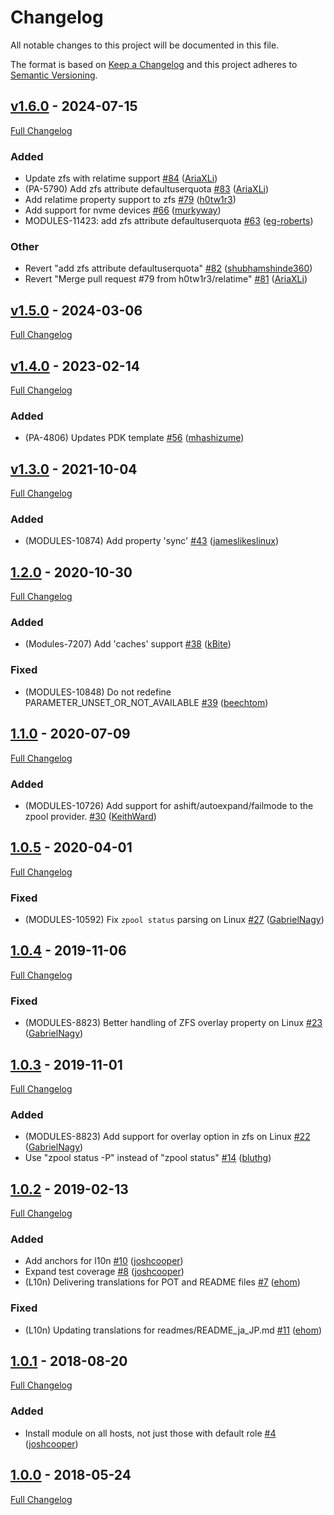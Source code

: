 <!-- markdownlint-disable MD024 -->
# Changelog

All notable changes to this project will be documented in this file.

The format is based on [Keep a Changelog](http://keepachangelog.com/en/1.0.0/) and this project adheres to [Semantic Versioning](http://semver.org).

## [v1.6.0](https://github.com/puppetlabs/puppetlabs-zfs_core/tree/v1.6.0) - 2024-07-15

[Full Changelog](https://github.com/puppetlabs/puppetlabs-zfs_core/compare/v1.5.0...v1.6.0)

### Added

- Update zfs with relatime support [#84](https://github.com/puppetlabs/puppetlabs-zfs_core/pull/84) ([AriaXLi](https://github.com/AriaXLi))
- (PA-5790) Add zfs attribute defaultuserquota [#83](https://github.com/puppetlabs/puppetlabs-zfs_core/pull/83) ([AriaXLi](https://github.com/AriaXLi))
- Add relatime property support to zfs [#79](https://github.com/puppetlabs/puppetlabs-zfs_core/pull/79) ([h0tw1r3](https://github.com/h0tw1r3))
- Add support for nvme devices [#66](https://github.com/puppetlabs/puppetlabs-zfs_core/pull/66) ([murkyway](https://github.com/murkyway))
- MODULES-11423: add zfs attribute defaultuserquota [#63](https://github.com/puppetlabs/puppetlabs-zfs_core/pull/63) ([eg-roberts](https://github.com/eg-roberts))

### Other

- Revert "add zfs attribute defaultuserquota" [#82](https://github.com/puppetlabs/puppetlabs-zfs_core/pull/82) ([shubhamshinde360](https://github.com/shubhamshinde360))
- Revert "Merge pull request #79 from h0tw1r3/relatime" [#81](https://github.com/puppetlabs/puppetlabs-zfs_core/pull/81) ([AriaXLi](https://github.com/AriaXLi))

## [v1.5.0](https://github.com/puppetlabs/puppetlabs-zfs_core/tree/v1.5.0) - 2024-03-06

[Full Changelog](https://github.com/puppetlabs/puppetlabs-zfs_core/compare/v1.4.0...v1.5.0)

## [v1.4.0](https://github.com/puppetlabs/puppetlabs-zfs_core/tree/v1.4.0) - 2023-02-14

[Full Changelog](https://github.com/puppetlabs/puppetlabs-zfs_core/compare/v1.3.0...v1.4.0)

### Added

- (PA-4806) Updates PDK template [#56](https://github.com/puppetlabs/puppetlabs-zfs_core/pull/56) ([mhashizume](https://github.com/mhashizume))

## [v1.3.0](https://github.com/puppetlabs/puppetlabs-zfs_core/tree/v1.3.0) - 2021-10-04

[Full Changelog](https://github.com/puppetlabs/puppetlabs-zfs_core/compare/1.2.0...v1.3.0)

### Added

- (MODULES-10874) Add property 'sync' [#43](https://github.com/puppetlabs/puppetlabs-zfs_core/pull/43) ([jameslikeslinux](https://github.com/jameslikeslinux))

## [1.2.0](https://github.com/puppetlabs/puppetlabs-zfs_core/tree/1.2.0) - 2020-10-30

[Full Changelog](https://github.com/puppetlabs/puppetlabs-zfs_core/compare/1.1.0...1.2.0)

### Added

- (Modules-7207) Add 'caches' support [#38](https://github.com/puppetlabs/puppetlabs-zfs_core/pull/38) ([kBite](https://github.com/kBite))

### Fixed

- (MODULES-10848) Do not redefine PARAMETER_UNSET_OR_NOT_AVAILABLE [#39](https://github.com/puppetlabs/puppetlabs-zfs_core/pull/39) ([beechtom](https://github.com/beechtom))

## [1.1.0](https://github.com/puppetlabs/puppetlabs-zfs_core/tree/1.1.0) - 2020-07-09

[Full Changelog](https://github.com/puppetlabs/puppetlabs-zfs_core/compare/1.0.5...1.1.0)

### Added

- (MODULES-10726) Add support for ashift/autoexpand/failmode to the zpool provider. [#30](https://github.com/puppetlabs/puppetlabs-zfs_core/pull/30) ([KeithWard](https://github.com/KeithWard))

## [1.0.5](https://github.com/puppetlabs/puppetlabs-zfs_core/tree/1.0.5) - 2020-04-01

[Full Changelog](https://github.com/puppetlabs/puppetlabs-zfs_core/compare/1.0.4...1.0.5)

### Fixed

- (MODULES-10592) Fix `zpool status` parsing on Linux [#27](https://github.com/puppetlabs/puppetlabs-zfs_core/pull/27) ([GabrielNagy](https://github.com/GabrielNagy))

## [1.0.4](https://github.com/puppetlabs/puppetlabs-zfs_core/tree/1.0.4) - 2019-11-06

[Full Changelog](https://github.com/puppetlabs/puppetlabs-zfs_core/compare/1.0.3...1.0.4)

### Fixed

- (MODULES-8823) Better handling of ZFS overlay property on Linux [#23](https://github.com/puppetlabs/puppetlabs-zfs_core/pull/23) ([GabrielNagy](https://github.com/GabrielNagy))

## [1.0.3](https://github.com/puppetlabs/puppetlabs-zfs_core/tree/1.0.3) - 2019-11-01

[Full Changelog](https://github.com/puppetlabs/puppetlabs-zfs_core/compare/1.0.2...1.0.3)

### Added

- (MODULES-8823) Add support for overlay option in zfs on Linux [#22](https://github.com/puppetlabs/puppetlabs-zfs_core/pull/22) ([GabrielNagy](https://github.com/GabrielNagy))
- Use "zpool status -P" instead of "zpool status" [#14](https://github.com/puppetlabs/puppetlabs-zfs_core/pull/14) ([bluthg](https://github.com/bluthg))

## [1.0.2](https://github.com/puppetlabs/puppetlabs-zfs_core/tree/1.0.2) - 2019-02-13

[Full Changelog](https://github.com/puppetlabs/puppetlabs-zfs_core/compare/1.0.1...1.0.2)

### Added

- Add anchors for l10n [#10](https://github.com/puppetlabs/puppetlabs-zfs_core/pull/10) ([joshcooper](https://github.com/joshcooper))
- Expand test coverage [#8](https://github.com/puppetlabs/puppetlabs-zfs_core/pull/8) ([joshcooper](https://github.com/joshcooper))
-  (L10n) Delivering translations for POT and README files [#7](https://github.com/puppetlabs/puppetlabs-zfs_core/pull/7) ([ehom](https://github.com/ehom))

### Fixed

- (L10n) Updating translations for readmes/README_ja_JP.md [#11](https://github.com/puppetlabs/puppetlabs-zfs_core/pull/11) ([ehom](https://github.com/ehom))

## [1.0.1](https://github.com/puppetlabs/puppetlabs-zfs_core/tree/1.0.1) - 2018-08-20

[Full Changelog](https://github.com/puppetlabs/puppetlabs-zfs_core/compare/1.0.0...1.0.1)

### Added

- Install module on all hosts, not just those with default role [#4](https://github.com/puppetlabs/puppetlabs-zfs_core/pull/4) ([joshcooper](https://github.com/joshcooper))

## [1.0.0](https://github.com/puppetlabs/puppetlabs-zfs_core/tree/1.0.0) - 2018-05-24

[Full Changelog](https://github.com/puppetlabs/puppetlabs-zfs_core/compare/576d12b67e6d531b15315329d7a98f4c3549e2dc...1.0.0)
